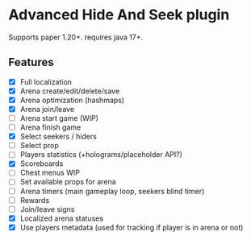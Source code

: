 # Advanced Hide And Seek plugin

Supports paper 1.20+. requires java 17+.

## Features
- [x] Full localization
- [x] Arena create/edit/delete/save
- [x] Arena optimization (hashmaps)
- [X] Arena join/leave
- [ ] Arena start game (WIP)
- [ ] Arena finish game
- [X] Select seekers / hiders
- [ ] Select prop
- [ ] Players statistics (+holograms/placeholder API?)
- [X] Scoreboards
- [ ] Chest menus WIP
- [ ] Set available props for arena
- [ ] Arena timers (main gameplay loop, seekers blind timer)
- [ ] Rewards
- [ ] Join/leave signs
- [X] Localized arena statuses
- [X] Use players metadata (used for tracking if player is in arena or not)